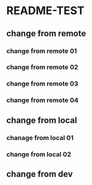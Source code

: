 # README-TEST
## change from remote
### change from remote 01
### change from remote 02
### change from remote 03
### change from remote 04
## change from local
### chanage from local 01
### change from local 02
## change from dev
